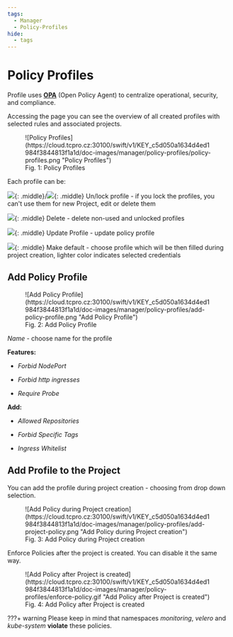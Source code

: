 ```yaml
---
tags:
  - Manager
  - Policy-Profiles
hide:
  - tags
---
```


# **Policy Profiles**

Profile uses [**OPA**](https://www.openpolicyagent.org) (Open Policy Agent) to centralize operational, security, and compliance.


Accessing the page you can see the overview of all created profiles with selected rules and associated projects.

<figure markdown>
  ![Policy Profiles](https://cloud.tcpro.cz:30100/swift/v1/KEY_c5d050a1634d4ed1984f3844813f1a1d/doc-images/manager/policy-profiles/policy-profiles.png "Policy Profiles")
  <figcaption>Fig. 1: Policy Profiles</figcaption>
</figure>


Each profile can be:

![](https://cloud.tcpro.cz:30100/swift/v1/KEY_c5d050a1634d4ed1984f3844813f1a1d/doc-images/icons/lock.png){: .middle}/![](https://cloud.tcpro.cz:30100/swift/v1/KEY_c5d050a1634d4ed1984f3844813f1a1d/doc-images/icons/unlock.png){: .middle} Un/lock profile - if you lock the profiles, you can't use them for new Project, edit or delete them

![](https://cloud.tcpro.cz:30100/swift/v1/KEY_c5d050a1634d4ed1984f3844813f1a1d/doc-images/icons/delete.png){: .middle} Delete - delete non-used and unlocked profiles

![](https://cloud.tcpro.cz:30100/swift/v1/KEY_c5d050a1634d4ed1984f3844813f1a1d/doc-images/icons/edit.png){: .middle} Update Profile - update policy profile

![](https://cloud.tcpro.cz:30100/swift/v1/KEY_c5d050a1634d4ed1984f3844813f1a1d/doc-images/icons/make-default.png){: .middle} Make default - choose profile which will be then filled during project creation, lighter color indicates selected credentials


## **Add Policy Profile**

<figure markdown>
  ![Add Policy Profile](https://cloud.tcpro.cz:30100/swift/v1/KEY_c5d050a1634d4ed1984f3844813f1a1d/doc-images/manager/policy-profiles/add-policy-profile.png "Add Policy Profile")
  <figcaption>Fig. 2: Add Policy Profile</figcaption>
</figure>


*Name* - choose name for the profile

**Features:**

-  *Forbid NodePort*

-  *Forbid http ingresses*

-  *Require Probe*

**Add:**

-  *Allowed Repositories*

-  *Forbid Specific Tags*

-  *Ingress Whitelist*


## **Add Profile to the Project**

You can add the profile during project creation - choosing from drop down selection.

<figure markdown>
  ![Add Policy during Project creation](https://cloud.tcpro.cz:30100/swift/v1/KEY_c5d050a1634d4ed1984f3844813f1a1d/doc-images/manager/policy-profiles/add-project-policy.png "Add Policy during Project creation")
  <figcaption>Fig. 3: Add Policy during Project creation</figcaption>
</figure>

Enforce Policies after the project is created. You can disable it the same way.

<figure markdown>
  ![Add Policy after Project is created](https://cloud.tcpro.cz:30100/swift/v1/KEY_c5d050a1634d4ed1984f3844813f1a1d/doc-images/manager/policy-profiles/enforce-policy.gif "Add Policy after Project is created")
  <figcaption>Fig. 4: Add Policy after Project is created</figcaption>
</figure>



???+ warning
    Please keep in mind that namespaces *monitoring*, *velero* and *kube-system* **violate** these policies.
